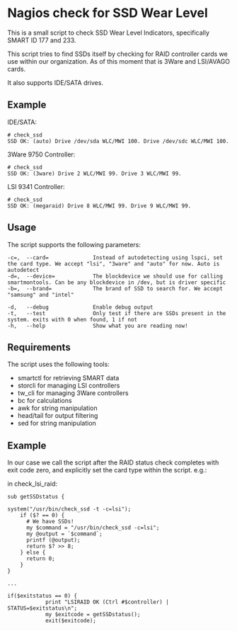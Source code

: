 # Nagios check for SSD Wear Level

This is a small script to check SSD Wear Level Indicators, specifically SMART ID 177 and 233.

This script tries to find SSDs itself by checking for RAID controller cards we use within our organization. As of this moment that is 3Ware and LSI/AVAGO cards.

It also supports IDE/SATA drives.

## Example

IDE/SATA:

    # check_ssd
    SSD OK: (auto) Drive /dev/sda WLC/MWI 100. Drive /dev/sdc WLC/MWI 100.

3Ware 9750 Controller:

    # check_ssd
    SSD OK: (3ware) Drive 2 WLC/MWI 99. Drive 3 WLC/MWI 99.

LSI 9341 Controller:

    # check_ssd
    SSD OK: (megaraid) Drive 8 WLC/MWI 99. Drive 9 WLC/MWI 99.

## Usage

The script supports the following parameters:


    -c=,  --card=              Instead of autodetecting using lspci, set the card type. We accept "lsi", "3ware" and "auto" for now. Auto is autodetect
    -d=,  --device=            The blockdevice we should use for calling smartmontools. Can be any blockdevice in /dev, but is driver specific
    -b=,  --brand=             The brand of SSD to search for. We accept "samsung" and "intel"
    
    -d,   --debug              Enable debug output
    -t,   --test               Only test if there are SSDs present in the system. exits with 0 when found, 1 if not
    -h,   --help               Show what you are reading now!

## Requirements

The script uses the following tools:

- smartctl for retrieving SMART data
- storcli for managing LSI controllers
- tw_cli for managing 3Ware controllers
- bc for calculations
- awk for string manipulation
- head/tail for output filtering
- sed for string manipulation

## Example

In our case we call the script after the RAID status check completes with exit code zero, and explicitly set the card type within the script. e.g.:

in check_lsi_raid:
        
    sub getSSDstatus {
    
    system("/usr/bin/check_ssd -t -c=lsi");
        if ($? == 0) {
          # We have SSDs!
          my $command = "/usr/bin/check_ssd -c=lsi";
          my @output = `$command`;
          printf (@output);
          return $? >> 8;
        } else {
          return 0;
        }
    }

    ... 

    if($exitstatus == 0) {
                print "LSIRAID OK (Ctrl #$controller) | STATUS=$exitstatus\n"; 
                my $exitcode = getSSDstatus();
                exit($exitcode);



